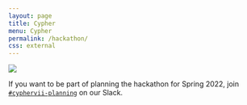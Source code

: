 ```yaml
---
layout: page
title: Cypher
menu: Cypher
permalink: /hackathon/
css: external
---
```


<img id="logo" src="{{ site.baseurl }}/images/cypher.png" />

<!-- Cypher is returning as a virtual hackathon this Spring, April 9-11! Work with your friends to make a cool hack involving topics such as Web/App development and Machine Learning while networking with tech recruiters. Register at <a href="http://cypher.cs.wm.edu">cypher.cs.wm.edu</a>. Those who registered last year will need to do so again. -->

If you want to be part of planning the hackathon for Spring 2022, join <a href="https://wmacm.slack.com/archives/C022HGWJSUW" target="_blank" rel="noopener noreferrer">`#cyphervii-planning`</a> on our Slack.

